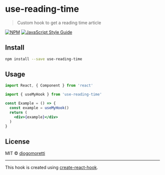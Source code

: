 # use-reading-time

> Custom hook to get a reading time article

[![NPM](https://img.shields.io/npm/v/use-reading-time.svg)](https://www.npmjs.com/package/use-reading-time) [![JavaScript Style Guide](https://img.shields.io/badge/code_style-standard-brightgreen.svg)](https://standardjs.com)

## Install

```bash
npm install --save use-reading-time
```

## Usage

```jsx
import React, { Component } from 'react'

import { useMyHook } from 'use-reading-time'

const Example = () => {
  const example = useMyHook()
  return (
    <div>{example}</div>
  )
}
```

## License

MIT © [diogomoretti](https://github.com/diogomoretti)

---

This hook is created using [create-react-hook](https://github.com/hermanya/create-react-hook).
